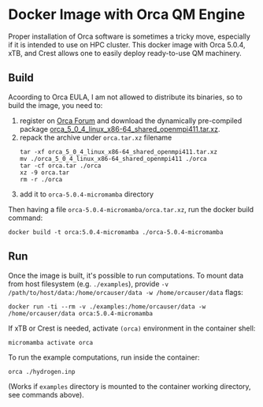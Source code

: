 # Docker Image with Orca QM Engine
Proper installation of Orca software is sometimes a tricky move, especially
if it is intended to use on HPC cluster. This docker image with Orca 5.0.4, xTB,
and Crest allows one to easily deploy ready-to-use QM machinery.

## Build
Acoording to Orca EULA, I am not allowed to distribute its binaries, so to build
the image, you need to:
1. register on [Orca Forum](https://orcaforum.kofo.mpg.de) and download the dynamically pre-compiled package [orca_5_0_4_linux_x86-64_shared_openmpi411.tar.xz](https://orcaforum.kofo.mpg.de/app.php/dlext/?view=detail&df_id=189).
2. repack the archive under `orca.tar.xz` filename
    ``` shell
    tar -xf orca_5_0_4_linux_x86-64_shared_openmpi411.tar.xz
    mv ./orca_5_0_4_linux_x86-64_shared_openmpi411 ./orca
    tar -cf orca.tar ./orca
    xz -9 orca.tar
    rm -r ./orca
    ```
3. add it to `orca-5.0.4-micromamba` directory

Then having a file `orca-5.0.4-micromamba/orca.tar.xz`, run the docker build command:
``` shell
docker build -t orca:5.0.4-micromamba ./orca-5.0.4-micromamba
```

## Run
Once the image is built, it's possible to run computations. To mount data from host filesystem (e.g. `./examples`), provide `-v /path/to/host/data:/home/orcauser/data -w /home/orcauser/data` flags:

``` shell
docker run -ti --rm -v ./examples:/home/orcauser/data -w /home/orcauser/data orca:5.0.4-micromamba
```

If xTB or Crest is needed, activate `(orca)` environment in the container shell:
``` shell
micromamba activate orca
```

To run the example computations, run inside the container:
``` shell
orca ./hydrogen.inp
```

(Works if `examples` directory is mounted to the container working directory, see commands above).
